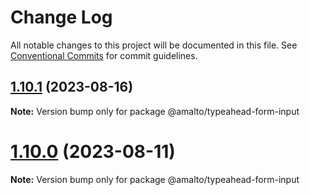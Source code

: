 # Change Log

All notable changes to this project will be documented in this file.
See [Conventional Commits](https://conventionalcommits.org) for commit guidelines.

## [1.10.1](https://github.com/amalto/platform6-ui-components/compare/@amalto/typeahead-form-input@1.10.0...@amalto/typeahead-form-input@1.10.1) (2023-08-16)

**Note:** Version bump only for package @amalto/typeahead-form-input

# [1.10.0](https://github.com/amalto/platform6-ui-components/compare/@amalto/typeahead-form-input@1.9.30...@amalto/typeahead-form-input@1.10.0) (2023-08-11)

**Note:** Version bump only for package @amalto/typeahead-form-input
